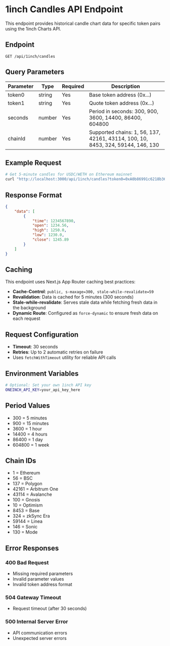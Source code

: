 # 1inch Candles API Endpoint

This endpoint provides historical candle chart data for specific token pairs using the 1inch Charts API.

## Endpoint

```
GET /api/1inch/candles
```

## Query Parameters

| Parameter | Type   | Required | Description                                                                     |
| --------- | ------ | -------- | ------------------------------------------------------------------------------- |
| token0    | string | Yes      | Base token address (0x...)                                                      |
| token1    | string | Yes      | Quote token address (0x...)                                                     |
| seconds   | number | Yes      | Period in seconds: 300, 900, 3600, 14400, 86400, 604800                         |
| chainId   | number | Yes      | Supported chains: 1, 56, 137, 42161, 43114, 100, 10, 8453, 324, 59144, 146, 130 |

## Example Request

```bash
# Get 5-minute candles for USDC/WETH on Ethereum mainnet
curl "http://localhost:3000/api/1inch/candles?token0=0xA0b86991c6218b36c1d19D4a2e9Eb0cE3606eB48&token1=0xC02aaA39b223FE8D0A0e5C4F27eAD9083C756Cc2&seconds=300&chainId=1"
```

## Response Format

```json
{
    "data": [
        {
            "time": 1234567890,
            "open": 1234.56,
            "high": 1250.0,
            "low": 1230.0,
            "close": 1245.89
        }
    ]
}
```

## Caching

This endpoint uses Next.js App Router caching best practices:

- **Cache-Control**: `public, s-maxage=300, stale-while-revalidate=59`
- **Revalidation**: Data is cached for 5 minutes (300 seconds)
- **Stale-while-revalidate**: Serves stale data while fetching fresh data in the background
- **Dynamic Route**: Configured as `force-dynamic` to ensure fresh data on each request

## Request Configuration

- **Timeout**: 30 seconds
- **Retries**: Up to 2 automatic retries on failure
- Uses `fetchWithTimeout` utility for reliable API calls

## Environment Variables

```bash
# Optional: Set your own 1inch API key
ONEINCH_API_KEY=your_api_key_here
```

## Period Values

- 300 = 5 minutes
- 900 = 15 minutes
- 3600 = 1 hour
- 14400 = 4 hours
- 86400 = 1 day
- 604800 = 1 week

## Chain IDs

- 1 = Ethereum
- 56 = BSC
- 137 = Polygon
- 42161 = Arbitrum One
- 43114 = Avalanche
- 100 = Gnosis
- 10 = Optimism
- 8453 = Base
- 324 = zkSync Era
- 59144 = Linea
- 146 = Sonic
- 130 = Mode

## Error Responses

### 400 Bad Request

- Missing required parameters
- Invalid parameter values
- Invalid token address format

### 504 Gateway Timeout

- Request timeout (after 30 seconds)

### 500 Internal Server Error

- API communication errors
- Unexpected server errors
